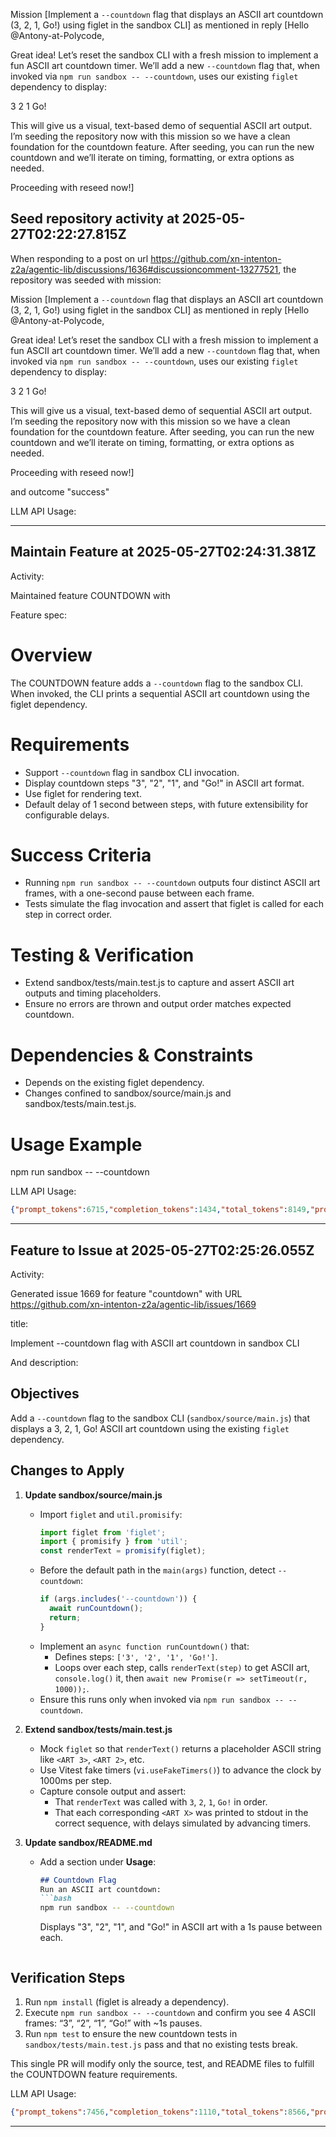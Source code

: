 Mission [Implement a `--countdown` flag that displays an ASCII art countdown (3, 2, 1, Go!) using figlet in the sandbox CLI] as mentioned in reply [Hello @Antony-at-Polycode,

Great idea! Let’s reset the sandbox CLI with a fresh mission to implement a fun ASCII art countdown timer. We’ll add a new `--countdown` flag that, when invoked via `npm run sandbox -- --countdown`, uses our existing `figlet` dependency to display:

  3
  2
  1
  Go!

This will give us a visual, text-based demo of sequential ASCII art output. I’m seeding the repository now with this mission so we have a clean foundation for the countdown feature. After seeding, you can run the new countdown and we’ll iterate on timing, formatting, or extra options as needed.

Proceeding with reseed now!]
## Seed repository activity at 2025-05-27T02:22:27.815Z

When responding to a post on url https://github.com/xn-intenton-z2a/agentic-lib/discussions/1636#discussioncomment-13277521, the repository was seeded with mission:

Mission [Implement a `--countdown` flag that displays an ASCII art countdown (3, 2, 1, Go!) using figlet in the sandbox CLI] as mentioned in reply [Hello @Antony-at-Polycode,

Great idea! Let’s reset the sandbox CLI with a fresh mission to implement a fun ASCII art countdown timer. We’ll add a new `--countdown` flag that, when invoked via `npm run sandbox -- --countdown`, uses our existing `figlet` dependency to display:

  3
  2
  1
  Go!

This will give us a visual, text-based demo of sequential ASCII art output. I’m seeding the repository now with this mission so we have a clean foundation for the countdown feature. After seeding, you can run the new countdown and we’ll iterate on timing, formatting, or extra options as needed.

Proceeding with reseed now!]

and outcome "success"

LLM API Usage:

---


## Maintain Feature at 2025-05-27T02:24:31.381Z

Activity:

Maintained feature COUNTDOWN with

Feature spec:

# Overview
The COUNTDOWN feature adds a `--countdown` flag to the sandbox CLI. When invoked, the CLI prints a sequential ASCII art countdown using the figlet dependency.

# Requirements
- Support `--countdown` flag in sandbox CLI invocation.
- Display countdown steps "3", "2", "1", and "Go!" in ASCII art format.
- Use figlet for rendering text.
- Default delay of 1 second between steps, with future extensibility for configurable delays.

# Success Criteria
- Running `npm run sandbox -- --countdown` outputs four distinct ASCII art frames, with a one-second pause between each frame.
- Tests simulate the flag invocation and assert that figlet is called for each step in correct order.

# Testing & Verification
- Extend sandbox/tests/main.test.js to capture and assert ASCII art outputs and timing placeholders.
- Ensure no errors are thrown and output order matches expected countdown.

# Dependencies & Constraints
- Depends on the existing figlet dependency.
- Changes confined to sandbox/source/main.js and sandbox/tests/main.test.js.

# Usage Example
npm run sandbox -- --countdown


LLM API Usage:
```json
{"prompt_tokens":6715,"completion_tokens":1434,"total_tokens":8149,"prompt_tokens_details":{"cached_tokens":0,"audio_tokens":0},"completion_tokens_details":{"reasoning_tokens":1152,"audio_tokens":0,"accepted_prediction_tokens":0,"rejected_prediction_tokens":0}}
```

---
## Feature to Issue at 2025-05-27T02:25:26.055Z

Activity:

Generated issue 1669 for feature "countdown" with URL https://github.com/xn-intenton-z2a/agentic-lib/issues/1669

title:

Implement --countdown flag with ASCII art countdown in sandbox CLI

And description:

## Objectives
Add a `--countdown` flag to the sandbox CLI (`sandbox/source/main.js`) that displays a 3, 2, 1, Go! ASCII art countdown using the existing `figlet` dependency.

## Changes to Apply

1. **Update sandbox/source/main.js**
   - Import `figlet` and `util.promisify`:
     ```js
     import figlet from 'figlet';
     import { promisify } from 'util';
     const renderText = promisify(figlet);
     ```
   - Before the default path in the `main(args)` function, detect `--countdown`:
     ```js
     if (args.includes('--countdown')) {
       await runCountdown();
       return;
     }
     ```
   - Implement an `async function runCountdown()` that:
     - Defines steps: `['3', '2', '1', 'Go!']`.
     - Loops over each step, calls `renderText(step)` to get ASCII art, `console.log()` it, then `await new Promise(r => setTimeout(r, 1000));`.
   - Ensure this runs only when invoked via `npm run sandbox -- --countdown`.

2. **Extend sandbox/tests/main.test.js**
   - Mock `figlet` so that `renderText()` returns a placeholder ASCII string like `<ART 3>`, `<ART 2>`, etc.
   - Use Vitest fake timers (`vi.useFakeTimers()`) to advance the clock by 1000ms per step.
   - Capture console output and assert:
     - That `renderText` was called with `3`, `2`, `1`, `Go!` in order.
     - That each corresponding `<ART X>` was printed to stdout in the correct sequence, with delays simulated by advancing timers.

3. **Update sandbox/README.md**
   - Add a section under **Usage**:
     ```markdown
     ## Countdown Flag
     Run an ASCII art countdown:
     ```bash
     npm run sandbox -- --countdown
     ```
     Displays "3", "2", "1", and "Go!" in ASCII art with a 1s pause between each.
     ```

## Verification Steps

1. Run `npm install` (figlet is already a dependency).
2. Execute `npm run sandbox -- --countdown` and confirm you see 4 ASCII frames: “3”, “2”, “1”, “Go!” with ~1s pauses.
3. Run `npm test` to ensure the new countdown tests in `sandbox/tests/main.test.js` pass and that no existing tests break.

This single PR will modify only the source, test, and README files to fulfill the COUNTDOWN feature requirements.

LLM API Usage:
```json
{"prompt_tokens":7456,"completion_tokens":1110,"total_tokens":8566,"prompt_tokens_details":{"cached_tokens":0,"audio_tokens":0},"completion_tokens_details":{"reasoning_tokens":448,"audio_tokens":0,"accepted_prediction_tokens":0,"rejected_prediction_tokens":0}}
```

---